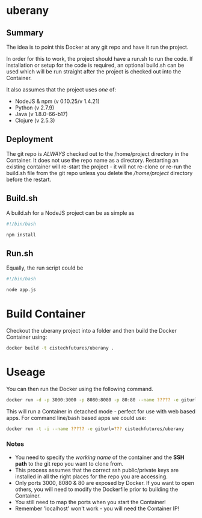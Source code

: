 # uberany
## Summary
The idea is to point this Docker at any git repo and have it run the project.

In order for this to work, the project should have a run.sh to run the code. If installation or setup for the code is required, an optional build.sh can be used which will be run straight after the project is checked out into the Container.

It also assumes that the project uses *one* of:

* NodeJS & npm (v 0.10.25/v 1.4.21)
* Python (v 2.7.9)
* Java (v 1.8.0-66-b17)
* Clojure (v 2.5.3)

## Deployment
The git repo is *ALWAYS* checked out to the /home/project directory in the Container. It does not use the repo name as a directory. Restarting an existing container will re-start the project - it will not re-clone or re-run the build.sh file from the git repo unless you delete the */home/project* directory before the restart.

## Build.sh

A build.sh for a NodeJS project can be as simple as

```bash
#!/bin/bash

npm install
```

## Run.sh
Equally, the run script could be 

```bash
#!/bin/bash

node app.js
```

# Build Container
Checkout the uberany project into a folder and then build the Docker Container using:

```bash
docker build -t cistechfutures/uberany .
```

# Useage
You can then run the Docker using the following command. 

```bash
docker run -d -p 3000:3000 -p 8080:8080 -p 80:80 --name ????? -e giturl=??? cistechfutures/uberany
```

This will run a Container in detached mode - perfect for use with web based apps. For command line/bash based apps we could use:

```bash
docker run -t -i --name ????? -e giturl=??? cistechfutures/uberany
```

### Notes
* You need to specify the *working name* of the container and the **SSH path** to the git repo you want to clone from. 
* This process assumes that the correct ssh public/private keys are installed in all the right places for the repo you are accessing.
* Only ports 3000, 8080 & 80 are exposed by Docker. If you want to open others, you will need to modify the Dockerfile prior to building the Container.
* You still need to map the ports when you start the Container!
* Remember 'localhost' won't work - you will need the Container IP!

